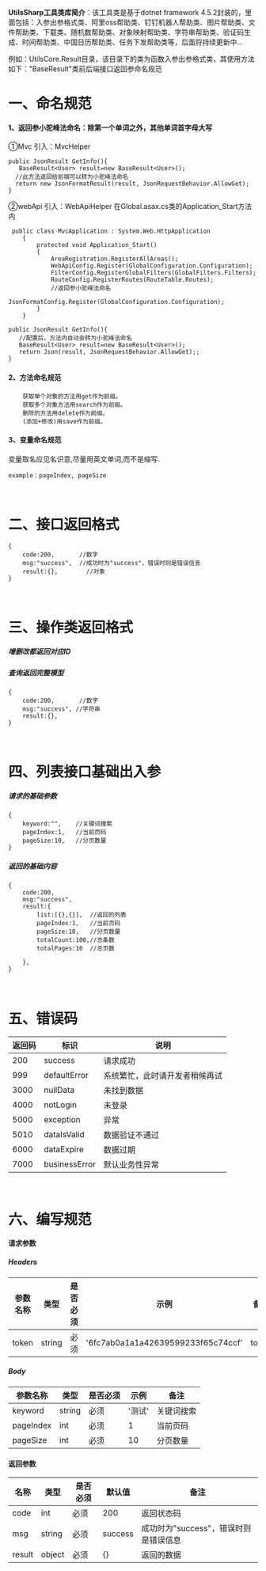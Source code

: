 **UtilsSharp工具类库简介**：该工具类是基于dotnet framework 4.5.2封装的，里面包括：入参出参格式类、阿里oss帮助类、钉钉机器人帮助类、图片帮助类、文件帮助类、下载类、随机数帮助类、对象映射帮助类、字符串帮助类、验证码生成、时间帮助类、中国日历帮助类、任务下发帮助类等，后面将持续更新中…

例如：UtilsCore.Result目录，该目录下的类为函数入参出参格式类，其使用方法如下："BaseResult"类前后端接口返回参命名规范
 
# 一、命名规范

#### 1、返回参小驼峰法命名：除第一个单词之外，其他单词首字母大写

①Mvc 引入：MvcHelper 
```
public JsonResult GetInfo(){
   BaseResult<User> result=new BaseResult<User>();
  //此方法返回给前端可以转为小驼峰法命名
  return new JsonFormatResult(result, JsonRequestBehavior.AllowGet);
}

```

②webApi 引入：WebApiHelper
在Global.asax.cs类的Application_Start方法内

```
 public class MvcApplication : System.Web.HttpApplication
    {
        protected void Application_Start()
        {
            AreaRegistration.RegisterAllAreas();
            WebApiConfig.Register(GlobalConfiguration.Configuration);
            FilterConfig.RegisterGlobalFilters(GlobalFilters.Filters);
            RouteConfig.RegisterRoutes(RouteTable.Routes);
            //返回参小驼峰法命名
            JsonFormatConfig.Register(GlobalConfiguration.Configuration);
        }
    }
```

```
public JsonResult GetInfo(){
   //配置后，方法内自动会转为小驼峰法命名
   BaseResult<User> result=new BaseResult<User>();
   return Json(result, JsonRequestBehavior.AllowGet);;
}
```


#### 2、方法命名规范
```
    获取单个对象的方法用get作为前缀。
    获取多个对象方法用search作为前缀。
    删除的方法用delete作为前缀。
    (添加+修改)用save作为前缀。
```
#### 3、变量命名规范
变量取名应见名识意,尽量用英文单词,而不是缩写.
```
example：pageIndex, pageSize
```

 
<br />
  

# 二、接口返回格式

```
{
    code:200,       //数字
    msg:"success",  //成功时为"success"，错误时则是错误信息
    result:{},        //对象
}
```
<br />

# 三、操作类返回格式

##### 增删改都返回对应ID 
##### 查询返回完整模型
```
{
    code:200,       //数字
    msg:"success", //字符串
    result:{},
}
```

<br />

# 四、列表接口基础出入参

##### 请求的基础参数
```
{
    keyword:"",    //关键词搜索
    pageIndex:1,   //当前页码
    pageSize:10,   //分页数量
}
```

##### 返回的基础内容
```
{
    code:200, 
    msg:"success",
    result:{
        list:[{},{}],  //返回的列表
        pageIndex:1,   //当前页码
        pageSize:10,   //分页数量
        totalCount:100,//总条数
        totalPages:10  //总页数 
        
    },
}
```

<br />

# 五、错误码


返回码 | 标识 |  说明  
-|-|-
200 | success | 请求成功 |
999 | defaultError | 系统繁忙，此时请开发者稍候再试 |
3000 | nullData | 未找到数据 |
4000 | notLogin | 未登录 |
5000 | exception | 异常 |
5010 | dataIsValid |  数据验证不通过 |
6000 | dataExpire | 数据过期 |
7000 | businessError | 默认业务性异常 |


<br />

# 六、编写规范

#### 请求参数 

##### Headers

参数名称 |  类型 | 是否必须 |  示例  |  备注  
-|-|-|-|-
token | string | 必须 | '6fc7ab0a1a1a42639599233f65c74ccf' | token |


##### Body

参数名称 |  类型 | 是否必须 |  示例  |  备注  
-|-|-|-|-
keyword | string | 必须 | '测试' | 关键词搜索 |
pageIndex | int | 必须 |1 | 当前页码 |
pageSize | int | 必须 |10 |分页数量 |

#### 返回参数 
名称 |  类型 | 是否必须 |  默认值  |  备注  
-|-|-|-|-
code | int | 必须 | 200 | 返回状态码 |
msg | string | 必须 |  success | 成功时为"success"，错误时则是错误信息 |
result | object | 必须 | {}  | 返回的数据 |
